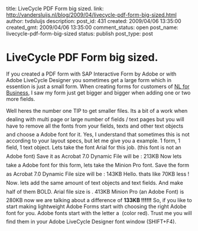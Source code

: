title: LiveCycle PDF Form big sized.
link: http://vandersluijs.nl/blog/2009/04/livecycle-pdf-form-big-sized.html
author: tvdsluijs
description: 
post_id: 431
created: 2009/04/06 13:35:00
created_gmt: 2009/04/06 13:35:00
comment_status: open
post_name: livecycle-pdf-form-big-sized
status: publish
post_type: post

# LiveCycle PDF Form big sized.

If you created a PDF form with SAP Interactive Form by Adobe or with Adobe LiveCycle Designer you sometimes get a large form which in essention is just a small form. When creating forms for customers of [NL for Business](http://www.nl4b.com/), I saw my form just get bigger and bigger when adding one or two more fields.   
  
Well heres the number one TIP to get smaller files. Its a bit of a work when dealing with multi page or large number of fields / text pages but you will have to remove all the fonts from your fields, texts and other text objects and choose a Adobe font for it. Yes, I understand that sometimes this is not according to your layout specs, but let me give you a example. 1 form, 1 field, 1 text object. Lets take the font Arial for this job. (this font is not an Adobe font) Save it as Acrobat 7.0 Dynamic File will be : 213KB Now lets take a Adobe font for this form, lets take the Minion Pro font. Save the form as Acrobat 7.0 Dynamic File size will be : 143KB Hello. thats like 70KB less ! Now. lets add the same amount of text objects and text fields. And make half of them BOLD. Arial file size is . 413KB Minion Pro (an Adobe Font) is  280KB now we are talking about a difference of **133KB !!!!!!** So, if you like to start making lightweight Adobe Forms start with choosing the right Adobe font for you. Adobe fonts start with the letter a  (color red). Trust me you will find them in your Adobe LiveCycle Designer font window (SHIFT+F4).